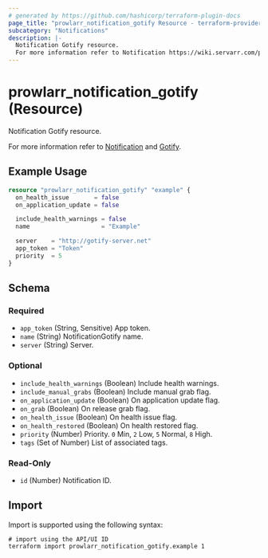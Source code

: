 ```yaml
---
# generated by https://github.com/hashicorp/terraform-plugin-docs
page_title: "prowlarr_notification_gotify Resource - terraform-provider-prowlarr"
subcategory: "Notifications"
description: |-
  Notification Gotify resource.
  For more information refer to Notification https://wiki.servarr.com/prowlarr/settings#connect and Gotify https://wiki.servarr.com/prowlarr/supported#gotify.
---
```


# prowlarr_notification_gotify (Resource)

<!-- subcategory:Notifications -->Notification Gotify resource.
For more information refer to [Notification](https://wiki.servarr.com/prowlarr/settings#connect) and [Gotify](https://wiki.servarr.com/prowlarr/supported#gotify).

## Example Usage

```terraform
resource "prowlarr_notification_gotify" "example" {
  on_health_issue       = false
  on_application_update = false

  include_health_warnings = false
  name                    = "Example"

  server    = "http://gotify-server.net"
  app_token = "Token"
  priority  = 5
}
```

<!-- schema generated by tfplugindocs -->
## Schema

### Required

- `app_token` (String, Sensitive) App token.
- `name` (String) NotificationGotify name.
- `server` (String) Server.

### Optional

- `include_health_warnings` (Boolean) Include health warnings.
- `include_manual_grabs` (Boolean) Include manual grab flag.
- `on_application_update` (Boolean) On application update flag.
- `on_grab` (Boolean) On release grab flag.
- `on_health_issue` (Boolean) On health issue flag.
- `on_health_restored` (Boolean) On health restored flag.
- `priority` (Number) Priority. `0` Min, `2` Low, `5` Normal, `8` High.
- `tags` (Set of Number) List of associated tags.

### Read-Only

- `id` (Number) Notification ID.

## Import

Import is supported using the following syntax:

```shell
# import using the API/UI ID
terraform import prowlarr_notification_gotify.example 1
```
